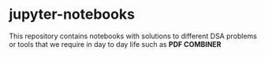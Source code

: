 # jupyter-notebooks

This repository contains notebooks with solutions to different DSA problems or tools that we require in day to day life such as **PDF COMBINER**
